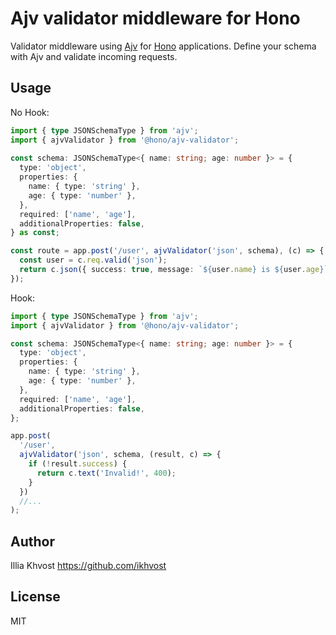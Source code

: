 # Ajv validator middleware for Hono

Validator middleware using [Ajv](https://github.com/ajv-validator/ajv) for [Hono](https://honojs.dev) applications.
Define your schema with Ajv and validate incoming requests.

## Usage

No Hook:

```ts
import { type JSONSchemaType } from 'ajv';
import { ajvValidator } from '@hono/ajv-validator';
 
const schema: JSONSchemaType<{ name: string; age: number }> = {
  type: 'object',
  properties: {
    name: { type: 'string' },
    age: { type: 'number' },
  },
  required: ['name', 'age'],
  additionalProperties: false,
} as const;

const route = app.post('/user', ajvValidator('json', schema), (c) => {
  const user = c.req.valid('json');
  return c.json({ success: true, message: `${user.name} is ${user.age}` });
});
```

Hook:

```ts
import { type JSONSchemaType } from 'ajv';
import { ajvValidator } from '@hono/ajv-validator';

const schema: JSONSchemaType<{ name: string; age: number }> = {
  type: 'object',
  properties: {
    name: { type: 'string' },
    age: { type: 'number' },
  },
  required: ['name', 'age'],
  additionalProperties: false,
};

app.post(
  '/user',
  ajvValidator('json', schema, (result, c) => {
    if (!result.success) {
      return c.text('Invalid!', 400);
    }
  })
  //...
);
```

## Author

Illia Khvost <https://github.com/ikhvost>

## License

MIT
